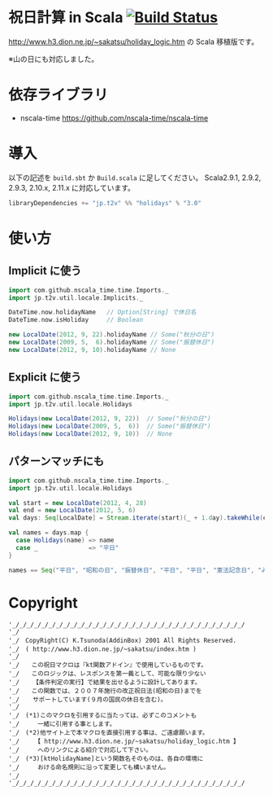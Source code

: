 # 祝日計算 in Scala [![Build Status](https://secure.travis-ci.org/t2v/holidays.png)](http://travis-ci.org/t2v/holidays)

http://www.h3.dion.ne.jp/~sakatsu/holiday_logic.htm の Scala 移植版です。

※山の日にも対応しました。

# 依存ライブラリ

- nscala-time https://github.com/nscala-time/nscala-time

# 導入

以下の記述を `build.sbt` か `Build.scala` に足してください。
Scala2.9.1, 2.9.2, 2.9.3, 2.10.x, 2.11.x に対応しています。

```scala
libraryDependencies += "jp.t2v" %% "holidays" % "3.0"
```

# 使い方

## Implicit に使う

```scala
import com.github.nscala_time.time.Imports._
import jp.t2v.util.locale.Implicits._

DateTime.now.holidayName   // Option[String] で休日名
DateTime.now.isHoliday     // Boolean

new LocalDate(2012, 9, 22).holidayName // Some("秋分の日")
new LocalDate(2009, 5,  6).holidayName // Some("振替休日")
new LocalDate(2012, 9, 10).holidayName // None
```

## Explicit に使う

```scala
import com.github.nscala_time.time.Imports._
import jp.t2v.util.locale.Holidays

Holidays(new LocalDate(2012, 9, 22))  // Some("秋分の日")
Holidays(new LocalDate(2009, 5,  6))  // Some("振替休日")
Holidays(new LocalDate(2012, 9, 10))  // None
```

## パターンマッチにも

```scala
import com.github.nscala_time.time.Imports._
import jp.t2v.util.locale.Holidays

val start = new LocalDate(2012, 4, 28)
val end = new LocalDate(2012, 5, 6)
val days: Seq[LocalDate] = Stream.iterate(start)(_ + 1.day).takeWhile(end >)

val names = days.map {
  case Holidays(name) => name
  case _              => "平日"
}

names == Seq("平日", "昭和の日", "振替休日", "平日", "平日", "憲法記念日", "みどりの日", "こどもの日")
```

# Copyright

```
'_/_/_/_/_/_/_/_/_/_/_/_/_/_/_/_/_/_/_/_/_/_/_/_/_/_/_/_/_/_/_/_/
'_/
'_/　CopyRight(C) K.Tsunoda(AddinBox) 2001 All Rights Reserved.
'_/　( http://www.h3.dion.ne.jp/~sakatsu/index.htm )
'_/
'_/　　この祝日マクロは『kt関数アドイン』で使用しているものです。
'_/　　このロジックは、レスポンスを第一義として、可能な限り少ない
'_/　  【条件判定の実行】で結果を出せるように設計してあります。
'_/　　この関数では、２００７年施行の改正祝日法(昭和の日)までを
'_/　  サポートしています(９月の国民の休日を含む)。
'_/
'_/　(*1)このマクロを引用するに当たっては、必ずこのコメントも
'_/　　　一緒に引用する事とします。
'_/　(*2)他サイト上で本マクロを直接引用する事は、ご遠慮願います。
'_/　　　【 http://www.h3.dion.ne.jp/~sakatsu/holiday_logic.htm 】
'_/　　　へのリンクによる紹介で対応して下さい。
'_/　(*3)[ktHolidayName]という関数名そのものは、各自の環境に
'_/　　　おける命名規則に沿って変更しても構いません。
'_/　
'_/_/_/_/_/_/_/_/_/_/_/_/_/_/_/_/_/_/_/_/_/_/_/_/_/_/_/_/_/_/_/_/
```

